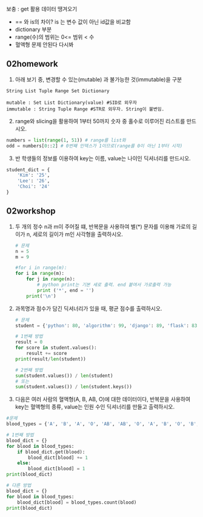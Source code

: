 보충 : get 활용 데이터 땡겨오기

- == 와 is의 차이? is 는 변수 값이 아닌 id값을 비교함
- dictionary 부분
- range(수)의 범위는 0<= 범위 < 수
- 혈액형 문제 안된다 다시봐



## 02homework

1.  아래 보기 중, 변경할 수 있는(mutable) 과 불가능한 것(immutable)을 구분

   ```
   String List Tuple Range Set Dictionary
   
   mutable : Set List Dictionary(value) #SID로 외우자 
   immutable : String Tuple Range #STR로 외우자. String이 불변임.
   ```

2.  range와 slicing을 활용하여 1부터 50까지 숫자 중 홀수로 이루어진 리스트를 만드시오.

   ```python
   numbers = list(range(1, 51)) # range를 list화
   odd = numbers[0::2] # 0번째 인덱스가 1이므로(range를 0이 아닌 1부터 시작)
   ```

3.  반 학생들의 정보를 이용하여 key는 이름, value는 나이인 딕셔너리를 만드시오.

   ```python
   student_dict = {
       'Kim': '25',
       'Lee': '26',
       'Choi': '24'
   }
   ```



## 02workshop

1. 두 개의 정수 n과 m이 주어질 떄, 반복문을 사용하여 별(*) 문자를 이용해 가로의 길이가 n, 세로의 길이가 m인 사각형을 출력하시오.

   ```python
   # 문제
   n = 5
   m = 9
   
   #for i in range(m):
   for i in range(m):
       for j in range(n):
           # python print는 기본 세로 출력. end 붙여서 가로출력 가능
           print ('*', end = '') 
       print('\n')
   ```

2. 과목명과 점수가 담긴 딕셔너리가 있을 때, 평균 점수를 출력하시오.

   ```python
   # 문제
   student = {'python': 80, 'algorithm': 99, 'django': 89, 'flask': 83}
   
   # 1번째 방법
   result = 0
   for score in student.values():
       result += score
   print(result/len(student))
   
   # 2번째 방법
   sum(student.values()) / len(student)
   # 또는
   sum(student.values()) / len(student.keys())    
   ```

   

3. 다음은 여러 사람의 혈액형(A, B, AB, O)에 대한 데이터이다, 반복문을 사용하여 key는 혈액형의 종류, value는 인원 수인 딕셔너리를 만들고 출력하시오.

```python
#문제
blood_types = {'A', 'B', 'A', 'O', 'AB', 'AB', 'O', 'A', 'B', 'O', 'B', 'AB'}

# 1번째 방법
blood_dict = {}
for blood in blood_types:
    if blood_dict.get(blood):
        blood_dict[blood] += 1
    else:
        blood_dict[blood] = 1
print(blood_dict)

# 다른 방법
blood_dict = {}
for blood in blood_types:
    blood_dict[blood] = blood_types.count(blood)
print(blood_dict)
```

